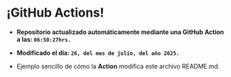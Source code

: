 # ¡GitHub Actions!
* **Repositorio actualizado automáticamente mediante una GitHub Action a las: `06:50:27hrs.`**
* **Modificado el día: `26, del mes de julio, del año 2025.`**

* Ejemplo sencillo de cómo la **Action** modifica este archivo README.md.
